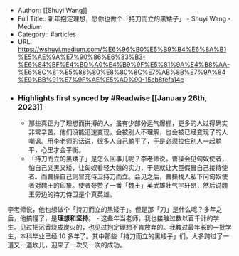 - Author:: [[Shuyi Wang]]
- Full Title:: 新年抱定理想，愿你也做个「持刀而立的黑矮子」 - Shuyi Wang - Medium
- Category:: #articles
- URL:: https://wshuyi.medium.com/%E6%96%B0%E5%B9%B4%E6%8A%B1%E5%AE%9A%E7%90%86%E6%83%B3-%E6%84%BF%E4%BD%A0%E4%B9%9F%E5%81%9A%E4%B8%AA-%E6%8C%81%E5%88%80%E8%80%8C%E7%AB%8B%E7%9A%84%E9%BB%91%E7%9F%AE%E5%AD%90-15eb8fefa14e
- ### Highlights first synced by #Readwise [[January 26th, 2023]]
    - 那些真正为了理想而拼搏的人，虽有少部分运气爆棚，更多的人过得确实非常辛苦。他们没能迅速变现，会被别人不理解，也会被已经变现了的人嘲讽。用李老师的话说，很多人自己躺平了，于是必须拉住别人一起躺平，心里才会平衡。
    - 「持刀而立的黑矮子」是怎么回事儿呢？李老师说，曹操会见匈奴使者，怕自己又黑又矮，让匈奴看轻大魏的实力，于是就让大臣假冒自己接待使者。而曹操自己则冒充侍卫持刀而立。会见之后，曹操找人私下问匈奴使者对魏王的印象。使者夸赞了一番「魏王」英武雄壮气宇轩昂，然后说魏王旁边的持刀侍卫是个真英雄。

李老师说，他也想做个「持刀而立的黑矮子」。但是那「刀」是什么呢？多年之后，他搞懂了，是**理想和坚持**。
    - 这些年当老师，我也接触过数以百千计的学生。见过把沉香烧成炭火的，也见过抱定理想不肯放弃的。我教过最年长的一批学生，本科毕业已经 10 多年了。其中那些「持刀而立的黑矮子」们，大多跨过了一道又一道坎儿，迎来了一次又一次的成功。
